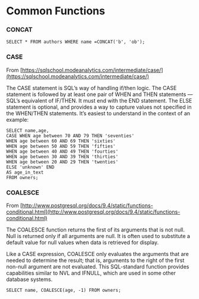 # Common Functions

### CONCAT

`SELECT * FROM authors WHERE name =CONCAT('b', 'ob');`

### CASE

From [https://sqlschool.modeanalytics.com/intermediate/case/](https://sqlschool.modeanalytics.com/intermediate/case/)

The CASE statement is SQL’s way of handling if/then logic. The CASE statement is followed by at least one pair of WHEN and THEN statements — SQL’s equivalent of IF/THEN. It must end with the END statement. The ELSE statement is optional, and provides a way to capture values not specified in the WHEN/THEN statements. It’s easiest to understand in the context of an example:

```
SELECT name,age,
CASE WHEN age between 70 AND 79 THEN 'seventies'
WHEN age between 60 AND 69 THEN 'sixties'
WHEN age between 50 AND 59 THEN 'fifties'
WHEN age between 40 AND 49 THEN 'fourties'
WHEN age between 30 AND 39 THEN 'thirties'
WHEN age between 20 AND 29 THEN 'twenties'
ELSE 'unknown' END
AS age_in_text
FROM owners;
```

### COALESCE

From [http://www.postgresql.org/docs/9.4/static/functions-conditional.html](http://www.postgresql.org/docs/9.4/static/functions-conditional.html)

The COALESCE function returns the first of its arguments that is not null. Null is returned only if all arguments are null. It is often used to substitute a default value for null values when data is retrieved for display.

Like a CASE expression, COALESCE only evaluates the arguments that are needed to determine the result; that is, arguments to the right of the first non-null argument are not evaluated. This SQL-standard function provides capabilities similar to NVL and IFNULL, which are used in some other database systems.

`SELECT name, COALESCE(age, -1) FROM owners;`
